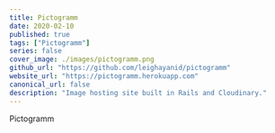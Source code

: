 ```yaml
---
title: Pictogramm
date: 2020-02-10
published: true
tags: ["Pictogramm"]
series: false
cover_image: ./images/pictogramm.png
github_url: "https://github.com/leighayanid/pictogramm"
website_url: "https://pictogramm.herokuapp.com"
canonical_url: false
description: "Image hosting site built in Rails and Cloudinary."
---
```


Pictogramm
